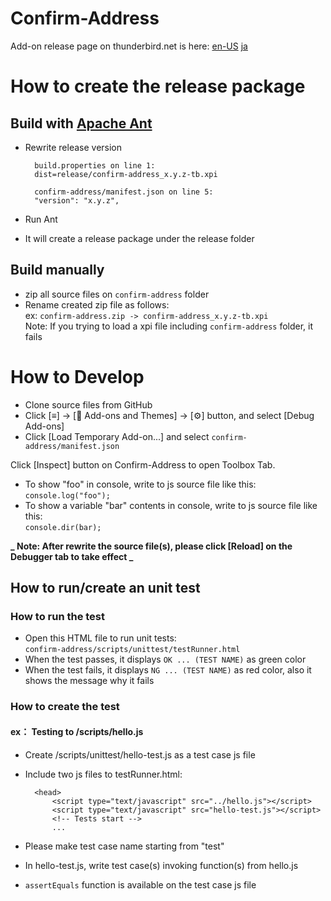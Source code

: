 # Confirm-Address

Add-on release page on thunderbird.net is here: [en-US](https://addons.thunderbird.net/en-US/thunderbird/addon/confirm-address-5582/) [ja](https://addons.thunderbird.net/ja/thunderbird/addon/confirm-address-5582/)

# How to create the release package

## Build with [Apache Ant](https://ant.apache.org/)

- Rewrite release version

        build.properties on line 1:
        dist=release/confirm-address_x.y.z-tb.xpi

        confirm-address/manifest.json on line 5:
        "version": "x.y.z",

- Run Ant
- It will create a release package under the release folder

## Build manually

- zip all source files on `confirm-address` folder
- Rename created zip file as follows:  
  ex: `confirm-address.zip -> confirm-address_x.y.z-tb.xpi`  
  Note: If you trying to load a xpi file including `confirm-address` folder, it fails

# How to Develop

- Clone source files from GitHub
- Click [≡] -> [🧩 Add-ons and Themes] -> [⚙️] button, and select [Debug Add-ons]
- Click [Load Temporary Add-on...] and select `confirm-address/manifest.json`

Click [Inspect] button on Confirm-Address to open Toolbox Tab.

- To show "foo" in console, write to js source file like this:  
   `console.log("foo");`
- To show a variable "bar" contents in console, write to js source file like this:  
  `console.dir(bar);`

**_ Note: After rewrite the source file(s), please click [Reload] on the Debugger tab to take effect _**

## How to run/create an unit test

### How to run the test

- Open this HTML file to run unit tests:  
  `confirm-address/scripts/unittest/testRunner.html`
- When the test passes, it displays `OK ... (TEST NAME)` as green color
- When the test fails, it displays `NG ... (TEST NAME)` as red color, also it shows the message why it fails

### How to create the test

#### ex： Testing to /scripts/hello.js

- Create /scripts/unittest/hello-test.js as a test case js file
- Include two js files to testRunner.html:

        <head>
            <script type="text/javascript" src="../hello.js"></script>
            <script type="text/javascript" src="hello-test.js"></script>
            <!-- Tests start -->
            ...

- Please make test case name starting from "test"
- In hello-test.js, write test case(s) invoking function(s) from hello.js
- `assertEquals` function is available on the test case js file
